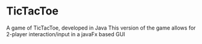 # TicTacToe
A game of TicTacToe, developed in Java
This version of the game allows for 2-player interaction/input in a javaFx based GUI
